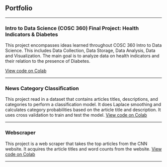 ## Portfolio

--- 

### Intro to Data Science (COSC 360) Final Project: Health Indicators & Diabetes

This project encompasses ideas learned throughout COSC 360 Intro to Data Science. This includes Data Collection, Data Storage, Data Analysis, Data and Visualization. The main goal is to analyze data on health indicators and their relation to the presence of Diabetes.

[View code on Colab](https://colab.research.google.com/github/caseycruz23/caseycruz23.github.io/blob/master/images/CruzDataScienceFinal-2.ipynb#scrollTo=58b440de-866b-40d2-a2e0-0fe04646177f)

---
### News Category Classification

This project read in a dataset that contains articles titles, descriptions, and categories to perform a classification model. It does Laplace smoothing and calculates category probabilities based on the article title and description. It uses cross validation to train and test the model.
[View code on Colab](https://colab.research.google.com/drive/1hmB1y8bWp7ZE0OPutKUvXiNeJyQDzEJE#scrollTo=4600400b-dcf9-47a2-95bf-e25a832b63d6)

---
### Webscraper

This project is a web scraper that takes the top articles from the CNN website. It acquires the article titles and word counts from the website.
[View code on Colab](https://colab.research.google.com/github/caseycruz23/caseycruz23.github.io/blob/master/images/CruzFinalWebScraper-3.ipynb)

---

